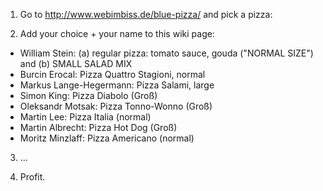 1) Go to http://www.webimbiss.de/blue-pizza/ and pick a pizza:

2) Add your choice + your name to this wiki page:

  * William Stein: (a) regular pizza: tomato sauce, gouda ("NORMAL SIZE") and (b) SMALL SALAD MIX
  * Burcin Erocal: Pizza Quattro Stagioni, normal
  * Markus Lange-Hegermann: Pizza Salami, large
  * Simon King: Pizza Diabolo (Groß)
  * Oleksandr Motsak: Pizza Tonno-Wonno (Groß)
  * Martin Lee: Pizza Italia (normal)
  * Martin Albrecht: Pizza Hot Dog (Groß)
  * Moritz Minzlaff: Pizza Americano (normal)
3) ...

4) Profit.
